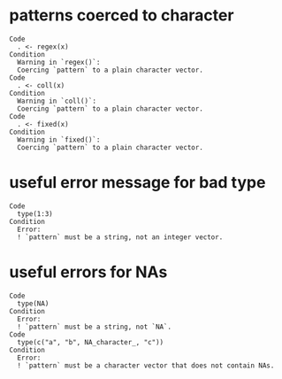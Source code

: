 # patterns coerced to character

    Code
      . <- regex(x)
    Condition
      Warning in `regex()`:
      Coercing `pattern` to a plain character vector.
    Code
      . <- coll(x)
    Condition
      Warning in `coll()`:
      Coercing `pattern` to a plain character vector.
    Code
      . <- fixed(x)
    Condition
      Warning in `fixed()`:
      Coercing `pattern` to a plain character vector.

# useful error message for bad type

    Code
      type(1:3)
    Condition
      Error:
      ! `pattern` must be a string, not an integer vector.

# useful errors for NAs

    Code
      type(NA)
    Condition
      Error:
      ! `pattern` must be a string, not `NA`.
    Code
      type(c("a", "b", NA_character_, "c"))
    Condition
      Error:
      ! `pattern` must be a character vector that does not contain NAs.

